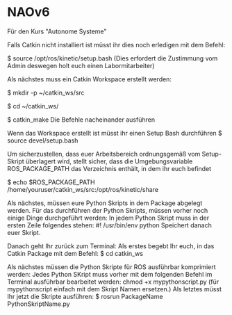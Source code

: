 # NAOv6
Für den Kurs "Autonome Systeme"

Falls Catkin nicht installiert ist müsst ihr dies noch erledigen mit dem Befehl:

$ source /opt/ros/kinetic/setup.bash (Dies erfordert die Zustimmung vom Admin deswegen holt euch einen Labormitarbeiter)

Als nächstes muss ein Catkin Workspace erstellt werden:

$ mkdir -p ~/catkin_ws/src

$ cd ~/catkin_ws/

$ catkin_make
Die Befehle nacheinander ausführen

Wenn das Workspace erstellt ist müsst ihr einen Setup Bash durchführen
$ source devel/setup.bash

Um sicherzustellen, dass euer Arbeitsbereich ordnungsgemäß vom Setup-Skript überlagert wird, stellt sicher, dass die Umgebungsvariable ROS_PACKAGE_PATH das Verzeichnis enthält, in dem ihr euch befindet

$ echo $ROS_PACKAGE_PATH
/home/youruser/catkin_ws/src:/opt/ros/kinetic/share

Als nächstes, müssen eure Python Skripts in dem Package abgelegt werden.
Für das durchführen der Python Skripts, müssen vorher noch einige Dinge durchgeführt werden:
In jedem Python Skript muss in der ersten Zeile folgendes stehen:
#! /usr/bin/env python
Speichert danach euer Skript.

Danach geht Ihr zurück zum Terminal:
Als erstes begebt Ihr euch, in das Catkin Package mit dem Befehl:
$ cd catkin_ws

Als nächstes müssen die Python Skripte für ROS ausführbar komprimiert werden:
Jedes Python SKript muss vorher mit dem folgenden Befehl im Terminal ausführbar bearbeitet werden:
chmod +x mypythonscript.py (für mypythonscript einfach mit dem Skript Namen ersetzen.)
Als letztes müsst Ihr jetzt die Skripte ausführen:
$ rosrun PackageName PythonSkriptName.py
